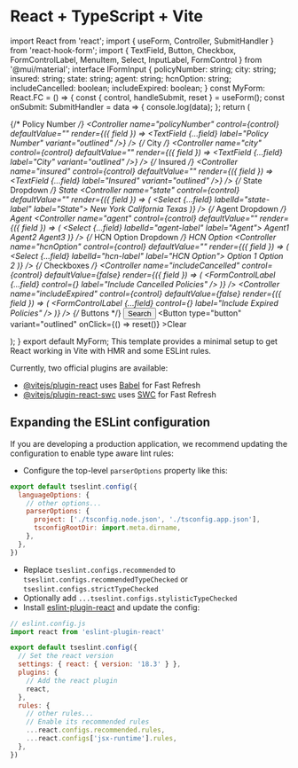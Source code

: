 # React + TypeScript + Vite
import React from 'react'; import { useForm, Controller, SubmitHandler } from 'react-hook-form'; import { TextField, Button, Checkbox, FormControlLabel, MenuItem, Select, InputLabel, FormControl } from '@mui/material'; interface IFormInput { policyNumber: string; city: string; insured: string; state: string; agent: string; hcnOption: string; includeCancelled: boolean; includeExpired: boolean; } const MyForm: React.FC = () => { const { control, handleSubmit, reset } = useForm<IFormInput>(); const onSubmit: SubmitHandler<IFormInput> = data => { console.log(data); }; return ( <form onSubmit={handleSubmit(onSubmit)}> {/* Policy Number */} <Controller name="policyNumber" control={control} defaultValue="" render={({ field }) => <TextField {...field} label="Policy Number" variant="outlined" />} /> {/* City */} <Controller name="city" control={control} defaultValue="" render={({ field }) => <TextField {...field} label="City" variant="outlined" />} /> {/* Insured */} <Controller name="insured" control={control} defaultValue="" render={({ field }) => <TextField {...field} label="Insured" variant="outlined" />} /> {/* State Dropdown */} <FormControl fullWidth> <InputLabel id="state-label">State</InputLabel> <Controller name="state" control={control} defaultValue="" render={({ field }) => ( <Select {...field} labelId="state-label" label="State"> <MenuItem value='NY'>New York</MenuItem> <MenuItem value='CA'>California</MenuItem> <MenuItem value='TX'>Texas</MenuItem> </Select> )} /> </FormControl> {/* Agent Dropdown */} <FormControl fullWidth> <InputLabel id="agent-label">Agent</InputLabel> <Controller name="agent" control={control} defaultValue="" render={({ field }) => ( <Select {...field} labelId="agent-label" label="Agent"> <MenuItem value='1'>Agent1</MenuItem> <MenuItem value='2'>Agent2</MenuItem> <MenuItem value='3'>Agent3</MenuItem> </Select> )} /> </FormControl> {/* HCN Option Dropdown */} <FormControl fullWidth> <InputLabel id="hcn-label">HCN Option</InputLabel> <Controller name="hcnOption" control={control} defaultValue="" render={({ field }) => ( <Select {...field} labelId="hcn-label" label="HCN Option"> <MenuItem value='1'>Option 1</MenuItem> <MenuItem value='2'>Option 2</MenuItem> </Select> )} /> </FormControl> {/* Checkboxes */} <Controller name="includeCancelled" control={control} defaultValue={false} render={({ field }) => ( <FormControlLabel {...field} control={<Checkbox checked={field.value} />} label="Include Cancelled Policies" /> )} /> <Controller name="includeExpired" control={control} defaultValue={false} render={({ field }) => ( <FormControlLabel {...field} control={<Checkbox checked={field.value} />} label="Include Expired Policies" /> )} /> {/* Buttons */} <Button type="submit" variant="contained" color="primary">Search</Button> <Button type="button" variant="outlined" onClick={() => reset()} >Clear</Button> </form> ); } export default MyForm;
This template provides a minimal setup to get React working in Vite with HMR and some ESLint rules.

Currently, two official plugins are available:

- [@vitejs/plugin-react](https://github.com/vitejs/vite-plugin-react/blob/main/packages/plugin-react/README.md) uses [Babel](https://babeljs.io/) for Fast Refresh
- [@vitejs/plugin-react-swc](https://github.com/vitejs/vite-plugin-react-swc) uses [SWC](https://swc.rs/) for Fast Refresh

## Expanding the ESLint configuration

If you are developing a production application, we recommend updating the configuration to enable type aware lint rules:

- Configure the top-level `parserOptions` property like this:

```js
export default tseslint.config({
  languageOptions: {
    // other options...
    parserOptions: {
      project: ['./tsconfig.node.json', './tsconfig.app.json'],
      tsconfigRootDir: import.meta.dirname,
    },
  },
})
```

- Replace `tseslint.configs.recommended` to `tseslint.configs.recommendedTypeChecked` or `tseslint.configs.strictTypeChecked`
- Optionally add `...tseslint.configs.stylisticTypeChecked`
- Install [eslint-plugin-react](https://github.com/jsx-eslint/eslint-plugin-react) and update the config:

```js
// eslint.config.js
import react from 'eslint-plugin-react'

export default tseslint.config({
  // Set the react version
  settings: { react: { version: '18.3' } },
  plugins: {
    // Add the react plugin
    react,
  },
  rules: {
    // other rules...
    // Enable its recommended rules
    ...react.configs.recommended.rules,
    ...react.configs['jsx-runtime'].rules,
  },
})
```
